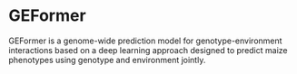 # GEFormer
GEFormer is a genome-wide prediction model for genotype-environment interactions based on a deep learning approach designed to predict maize phenotypes using genotype and environment jointly.
